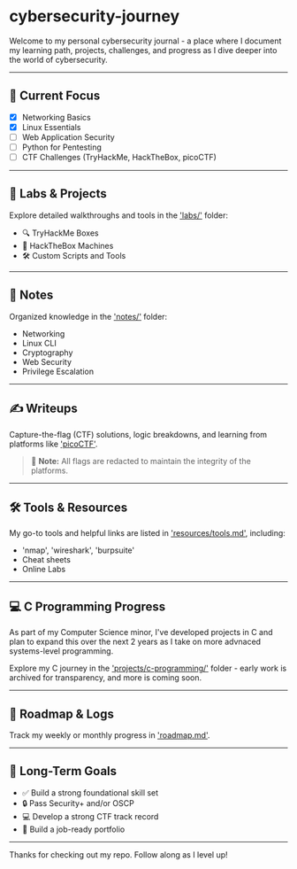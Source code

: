 # cybersecurity-journey

Welcome to my personal cybersecurity journal - a place where I document my learning path, projects, challenges, and progress as I dive deeper into the world of cybersecurity.

---

## 📍 Current Focus
- [x] Networking Basics
- [x] Linux Essentials
- [ ] Web Application Security
- [ ] Python for Pentesting
- [ ] CTF Challenges (TryHackMe, HackTheBox, picoCTF)

---

## 🧪 Labs & Projects
Explore detailed walkthroughs and tools in the ['labs/'](./labs) folder:

- 🔍 TryHackMe Boxes
- 🧠 HackTheBox Machines
- 🛠️ Custom Scripts and Tools

---

## 📓 Notes
Organized knowledge in the ['notes/'](./notes) folder:
- Networking
- Linux CLI
- Cryptography
- Web Security
- Privilege Escalation

---

## ✍️ Writeups
Capture-the-flag (CTF) solutions, logic breakdowns, and learning from platforms like ['picoCTF'](./writeups/picoCTF).

> 🚫 **Note:** All flags are redacted to maintain the integrity of the platforms.

---

## 🛠️ Tools & Resources
My go-to tools and helpful links are listed in ['resources/tools.md'](./resources/tools.md), including:

- 'nmap', 'wireshark', 'burpsuite'
- Cheat sheets
- Online Labs

---

## 💻 C Programming Progress

As part of my Computer Science minor, I've developed projects in C and plan to expand this over the next 2 years as I take on more advnaced systems-level programming. 

Explore my C journey in the ['projects/c-programming/'](./projects/c-programming) folder - early work is archived for transparency, and more is coming soon.

---

## 📆 Roadmap & Logs
Track my weekly or monthly progress in ['roadmap.md'](./roadmap.md).

---

## 🎯 Long-Term Goals
- ✅ Build a strong foundational skill set
- 🔒 Pass Security+ and/or OSCP
- 💻 Develop a strong CTF track record
- 📂 Build a job-ready portfolio

---

Thanks for checking out my repo. Follow along as I level up!
